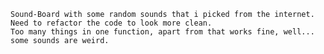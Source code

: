    Sound-Board with some random sounds that i picked from the internet. 
    Need to refactor the code to look more clean.
    Too many things in one function, apart from that works fine, well... some sounds are weird.